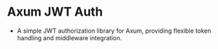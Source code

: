 # Axum JWT Auth

- A simple JWT authorization library for Axum, providing flexible token handling and middleware integration.
